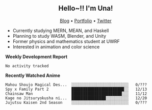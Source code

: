 <h2 align="center">
  Hello~!! I'm Una!
</h2>

<p align="center">
  <a href="https://anarchy.website/">Blog</a> &bull;
  <a href="https://una-ada.github.io/">Portfolio</a> &bull;
  <a href="https://twitter.com/xn__z7x">Twitter</a>
</p>

- Currently studying MERN, MEAN, and Haskell
- Planning to study WASM, Blender, and Unity
- Former physics and mathematics student at UWRF
- Interested in animation and color science

**Weekly Development Report**

<!--START_SECTION:waka-->

```text
No activity tracked
```

<!--END_SECTION:waka-->

**Recently Watched Anime**

<!-- RECENT-ANIME:START -->

    Mahou Shoujo Magical Des...  ░░░░░░░░░░░░░░░░░░░░░░░░░   0/???
    Spy x Family Part 2          ███████████████████████░░   12/13
    Chainsaw Man                 ██████████████████████░░░   11/12
    Kage no Jitsuryokusha ni...  ███████████████░░░░░░░░░░   12/20
    Jujutsu Kaisen 2nd Season    ░░░░░░░░░░░░░░░░░░░░░░░░░   0/???
<!-- RECENT-ANIME:END -->
